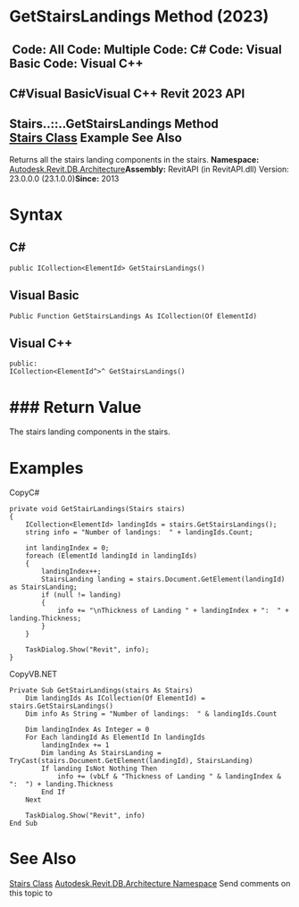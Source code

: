 # GetStairsLandings Method (2023)

﻿
 Code: All Code: Multiple Code: C# Code: Visual Basic Code: Visual C++   
---  
C#Visual BasicVisual C++
Revit 2023 API  
---  
Stairs..::..GetStairsLandings Method   
[Stairs Class](45e2c068-7e52-c84a-cfb8-a53c531d28fa.md "Stairs Class") Example See Also  
---  
Returns all the stairs landing components in the stairs. 
**Namespace:** [Autodesk.Revit.DB.Architecture](720f0c58-cb2b-4f13-374a-7348ed0a1cd3.md "Autodesk.Revit.DB.Architecture Namespace")**Assembly:** RevitAPI (in RevitAPI.dll) Version: 23.0.0.0 (23.1.0.0)**Since:** 2013 
# Syntax
C#  
---  
```text
public ICollection<ElementId> GetStairsLandings()
```
  
Visual Basic  
---  
```text
Public Function GetStairsLandings As ICollection(Of ElementId)
```
  
Visual C++  
---  
```text
public:
ICollection<ElementId^>^ GetStairsLandings()
```
  
# ### Return Value
The stairs landing components in the stairs. 
# Examples
CopyC#
```text
private void GetStairLandings(Stairs stairs)
{
    ICollection<ElementId> landingIds = stairs.GetStairsLandings();
    string info = "Number of landings:  " + landingIds.Count;

    int landingIndex = 0;
    foreach (ElementId landingId in landingIds)
    {
        landingIndex++;
        StairsLanding landing = stairs.Document.GetElement(landingId) as StairsLanding;
        if (null != landing)
        {
            info += "\nThickness of Landing " + landingIndex + ":  " + landing.Thickness;
        }
    }

    TaskDialog.Show("Revit", info);
}
```

CopyVB.NET
```text
Private Sub GetStairLandings(stairs As Stairs)
    Dim landingIds As ICollection(Of ElementId) = stairs.GetStairsLandings()
    Dim info As String = "Number of landings:  " & landingIds.Count

    Dim landingIndex As Integer = 0
    For Each landingId As ElementId In landingIds
        landingIndex += 1
        Dim landing As StairsLanding = TryCast(stairs.Document.GetElement(landingId), StairsLanding)
        If landing IsNot Nothing Then
            info += (vbLf & "Thickness of Landing " & landingIndex & ":  ") + landing.Thickness
        End If
    Next

    TaskDialog.Show("Revit", info)
End Sub
```

# See Also
[Stairs Class](45e2c068-7e52-c84a-cfb8-a53c531d28fa.md "Stairs Class")
[Autodesk.Revit.DB.Architecture Namespace](720f0c58-cb2b-4f13-374a-7348ed0a1cd3.md "Autodesk.Revit.DB.Architecture Namespace")
Send comments on this topic to 